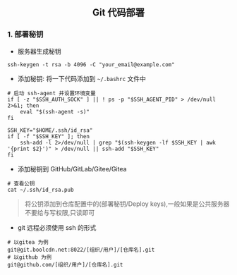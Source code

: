 ## <center> Git 代码部署</center>

### 1. 部署秘钥

- 服务器生成秘钥
```shell
ssh-keygen -t rsa -b 4096 -C "your_email@example.com"
```
- 添加秘钥: 将一下代码添加到 `~/.bashrc` 文件中
```text
# 启动 ssh-agent 并设置环境变量
if [ -z "$SSH_AUTH_SOCK" ] || ! ps -p "$SSH_AGENT_PID" > /dev/null 2>&1; then
    eval "$(ssh-agent -s)"
fi

SSH_KEY="$HOME/.ssh/id_rsa"
if [ -f "$SSH_KEY" ]; then
    ssh-add -l 2>/dev/null | grep "$(ssh-keygen -lf $SSH_KEY | awk '{print $2}')" > /dev/null || ssh-add "$SSH_KEY"
fi

```

- 添加秘钥到 GitHub/GitLab/Gitee/Gitea
```shell
# 查看公钥
cat ~/.ssh/id_rsa.pub
```
> 将公钥添加到仓库配置中的(部署秘钥/Deploy keys),一般如果是公共服务器不要给与写权限,只读即可


- git 远程必须使用 ssh 的形式
```text
# 以gitea 为例
git@git.boolcdn.net:8022/[组织/用户]/[仓库名].git
# 以github 为例
git@github.com/[组织/用户]/[仓库名].git
```




